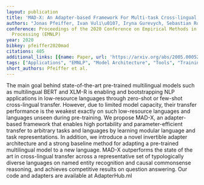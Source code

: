 ```yaml
---
layout: publication
title: 'MAD-X: An Adapter-based Framework For Multi-task Cross-lingual Transfer'
authors: "Jonas Pfeiffer, Ivan Vuli\u0107, Iryna Gurevych, Sebastian Ruder"
conference: Proceedings of the 2020 Conference on Empirical Methods in Natural Language
  Processing (EMNLP)
year: 2020
bibkey: pfeiffer2020mad
citations: 405
additional_links: [{name: Paper, url: 'https://arxiv.org/abs/2005.00052'}]
tags: ["Applications", "EMNLP", "Model Architecture", "Tools", "Training Techniques"]
short_authors: Pfeiffer et al.
---
```

The main goal behind state-of-the-art pre-trained multilingual models such as
multilingual BERT and XLM-R is enabling and bootstrapping NLP applications in
low-resource languages through zero-shot or few-shot cross-lingual transfer.
However, due to limited model capacity, their transfer performance is the
weakest exactly on such low-resource languages and languages unseen during
pre-training. We propose MAD-X, an adapter-based framework that enables high
portability and parameter-efficient transfer to arbitrary tasks and languages
by learning modular language and task representations. In addition, we
introduce a novel invertible adapter architecture and a strong baseline method
for adapting a pre-trained multilingual model to a new language. MAD-X
outperforms the state of the art in cross-lingual transfer across a
representative set of typologically diverse languages on named entity
recognition and causal commonsense reasoning, and achieves competitive results
on question answering. Our code and adapters are available at AdapterHub.ml